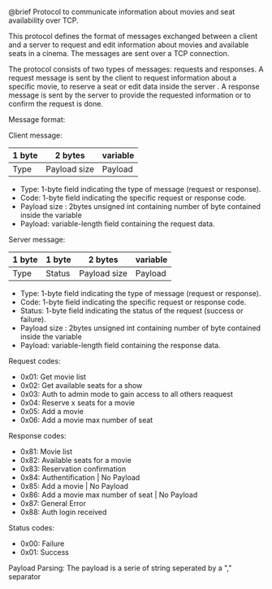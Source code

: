   @brief Protocol to communicate information about movies and seat availability over TCP.
  
  This protocol defines the format of messages exchanged between a client and a server to request and edit information about movies and available seats in a cinema. The messages are sent over a TCP connection.
  
  The protocol consists of two types of messages: requests and responses. A request message is sent by
  the client to request information about a specific movie, to reserve a seat or edit data inside the server . A response message is
  sent by the server to provide the requested information or to confirm the request is done.
  
  Message format:
  
  Client message:
  
  | 1 byte  |2 bytes     | variable |
  |---------|------------|----------|
  |  Type   |Payload size|Payload   |
  
  - Type: 1-byte field indicating the type of message (request or response).
  - Code: 1-byte field indicating the specific request or response code.
  - Payload size : 2bytes unsigned int containing number of byte contained inside the variable
  - Payload: variable-length field containing the request data.
  
  Server message:
  
  | 1 byte   | 1 byte |2 bytes     | variable |
  |----------|--------|------------|----------|
  |  Type    | Status |Payload size|Payload   |
  
  - Type: 1-byte field indicating the type of message (request or response).
  - Code: 1-byte field indicating the specific request or response code.
  - Status: 1-byte field indicating the status of the request (success or failure).
  - Payload size : 2bytes unsigned int containing number of byte contained inside the variable
  - Payload: variable-length field containing the response data.
  
  Request codes:
  
  - 0x01: Get movie list
  - 0x02: Get available seats for a show
  - 0x03: Auth to admin mode to gain access to all others reaquest
  - 0x04: Reserve x seats for a movie
  - 0x05: Add a movie
  - 0x06: Add a movie max number of seat
  
  Response codes:

  - 0x81: Movie list
  - 0x82: Available seats for a movie
  - 0x83: Reservation confirmation
  - 0x84: Authentification | No Payload
  - 0x85: Add a movie | No Payload
  - 0x86: Add a movie max number of seat | No Payload
  - 0x87: General Error
  - 0x88: Auth login received
  
  Status codes:
  
  - 0x00: Failure
  - 0x01: Success 
  
  Payload Parsing:
  The payload is a serie of string seperated by a "," separator
